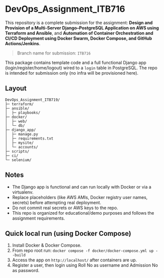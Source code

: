 # DevOps_Assignment_ITB716

This repository is a complete submission for the assignment:
**Design and Provision of a Multi-Server Django–PostgreSQL Application on AWS using Terraform and Ansible**,
and **Automation of Container Orchestration and CI/CD Deployment using Docker Swarm, Docker Compose, and GitHub Actions/Jenkins**.

> Branch name for submission: `ITB716`

This package contains template code and a full functional Django app (login/register/home/logout)
wired to a `login` table in PostgreSQL. The repo is intended for submission only (no infra will be provisioned here).

## Layout
```
DevOps_Assignment_ITB719/
├─ terraform/
├─ ansible/
│  ├─ playbooks/
├─ docker/
│  ├─ web/
│  └─ db/
├─ django_app/
│  ├─ manage.py
│  ├─ requirements.txt
│  ├─ mysite/
│  └─ accounts/
├─ scripts/
├─ ci/
└─ selenium/
```

## Notes
- The Django app is functional and can run locally with Docker or via a virtualenv.
- Replace placeholders (like AWS AMIs, Docker registry user names, secrets) before attempting real deployment.
- Do not commit real secrets or AWS keys to the repo.
- This repo is organized for educational/demo purposes and follows the assignment requirements.

## Quick local run (using Docker Compose)
1. Install Docker & Docker Compose.
2. From repo root run: `docker compose -f docker/docker-compose.yml up --build`
3. Access the app on `http://localhost/` after containers are up.
4. Register a user, then login using Roll No as username and Admission No as password.

